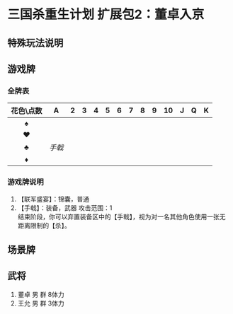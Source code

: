 # 三国杀重生计划 扩展包2：董卓入京

## 特殊玩法说明

## 游戏牌

### 全牌表

| 花色\点数 |   A    |   2   |   3   |   4   |   5   |   6   |   7   |   8   |   9   |  10   |   J   |   Q   |   K   |
| :-------: | :----: | :---: | :---: | :---: | :---: | :---: | :---: | :---: | :---: | :---: | :---: | :---: | :---: |
|     ♠     |        |       |       |       |       |       |       |       |       |       |       |       |       |
|     ♥     |        |       |       |       |       |       |       |       |       |       |       |       |       |
|     ♣     | *手戟* |       |       |       |       |       |       |       |       |       |       |       |       |
|     ♦     |        |       |       |       |       |       |       |       |       |       |       |       |       |

### 游戏牌说明

1. 【联军盛宴】：锦囊，普通
2. 【手戟】：装备，武器 攻击范围：1  
   结束阶段，你可以弃置装备区中的【手戟】，视为对一名其他角色使用一张无距离限制的【杀】。

## 场景牌

## 武将

1. 董卓 男 群 8体力
2. 王允 男 群 3体力
